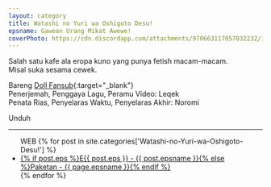 ```yaml
---
layout: category
title: Watashi no Yuri wa Oshigoto Desu!
epsname: Gawean Urang Mikat Awewe! 
coverPhoto: https://cdn.discordapp.com/attachments/970663117057032232/1094295751024201809/mpv-shot0235.jpg
---
```


Salah satu kafe ala eropa kuno yang punya fetish macam-macam.<br>
Misal suka sesama cewek. 

Bareng [Doll Fansub](https://www.perpusindo.info/user/Leqek){:target="_blank"}<br>
Penerjemah, Penggaya Lagu, Peramu Video: Leqek<br>
Penata Rias, Penyelaras Waktu, Penyelaras Akhir: Noromi<br>

Unduh

---
  <ul>
  WEB
    {% for post in site.categories['Watashi-no-Yuri-wa-Oshigoto-Desu!'] %}
  <li><a class="white pinkhover" href="{{ site.baseurl }}{{ post.url }}">{% if post.eps %}E{{ post.eps }} - {{ post.epsname }}{% else %}Paketan - {{ page.epsname }}{% endif %}</a></li>
  {% endfor %}
  </ul>